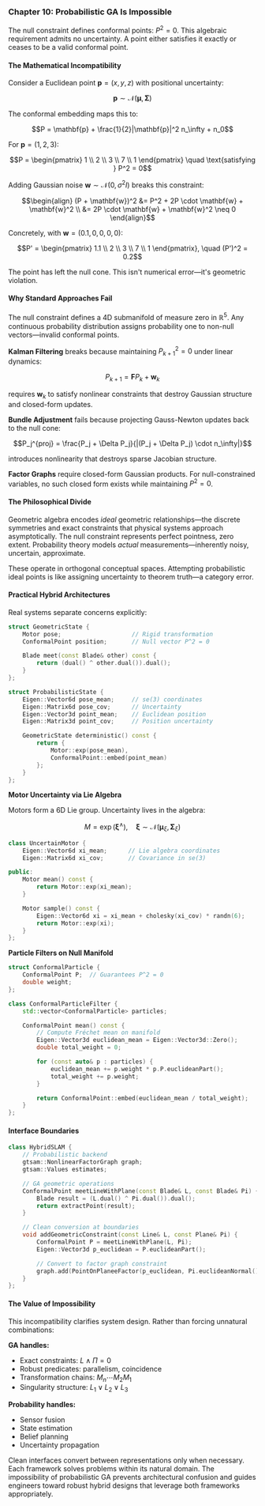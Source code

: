 ### Chapter 10: Probabilistic GA Is Impossible

The null constraint defines conformal points: $P^2 = 0$. This algebraic requirement admits no uncertainty. A point either satisfies it exactly or ceases to be a valid conformal point.

#### The Mathematical Incompatibility

Consider a Euclidean point $\mathbf{p} = (x, y, z)$ with positional uncertainty:

$$\mathbf{p} \sim \mathcal{N}(\boldsymbol{\mu}, \boldsymbol{\Sigma})$$

The conformal embedding maps this to:

$$P = \mathbf{p} + \frac{1}{2}|\mathbf{p}|^2 n_\infty + n_0$$

For $\mathbf{p} = (1, 2, 3)$:

$$P = \begin{pmatrix} 1 \\ 2 \\ 3 \\ 7 \\ 1 \end{pmatrix} \quad \text{satisfying } P^2 = 0$$

Adding Gaussian noise $\mathbf{w} \sim \mathcal{N}(0, \sigma^2 I)$ breaks this constraint:

$$\begin{align}
(P + \mathbf{w})^2 &= P^2 + 2P \cdot \mathbf{w} + \mathbf{w}^2 \\
&= 2P \cdot \mathbf{w} + \mathbf{w}^2 \neq 0
\end{align}$$

Concretely, with $\mathbf{w} = (0.1, 0, 0, 0, 0)$:

$$P' = \begin{pmatrix} 1.1 \\ 2 \\ 3 \\ 7 \\ 1 \end{pmatrix}, \quad (P')^2 = 0.2$$

The point has left the null cone. This isn't numerical error—it's geometric violation.

#### Why Standard Approaches Fail

The null constraint defines a 4D submanifold of measure zero in $\mathbb{R}^5$. Any continuous probability distribution assigns probability one to non-null vectors—invalid conformal points.

**Kalman Filtering** breaks because maintaining $P_{k+1}^2 = 0$ under linear dynamics:

$$P_{k+1} = \mathbf{F}P_k + \mathbf{w}_k$$

requires $\mathbf{w}_k$ to satisfy nonlinear constraints that destroy Gaussian structure and closed-form updates.

**Bundle Adjustment** fails because projecting Gauss-Newton updates back to the null cone:

$$P_j^{proj} = \frac{P_j + \Delta P_j}{|(P_j + \Delta P_j) \cdot n_\infty|}$$

introduces nonlinearity that destroys sparse Jacobian structure.

**Factor Graphs** require closed-form Gaussian products. For null-constrained variables, no such closed form exists while maintaining $P^2 = 0$.

#### The Philosophical Divide

Geometric algebra encodes *ideal* geometric relationships—the discrete symmetries and exact constraints that physical systems approach asymptotically. The null constraint represents perfect pointness, zero extent. Probability theory models *actual* measurements—inherently noisy, uncertain, approximate.

These operate in orthogonal conceptual spaces. Attempting probabilistic ideal points is like assigning uncertainty to theorem truth—a category error.

#### Practical Hybrid Architectures

Real systems separate concerns explicitly:

```cpp
struct GeometricState {
    Motor pose;                    // Rigid transformation
    ConformalPoint position;       // Null vector P^2 = 0

    Blade meet(const Blade& other) const {
        return (dual() ^ other.dual()).dual();
    }
};

struct ProbabilisticState {
    Eigen::Vector6d pose_mean;     // se(3) coordinates
    Eigen::Matrix6d pose_cov;      // Uncertainty
    Eigen::Vector3d point_mean;    // Euclidean position
    Eigen::Matrix3d point_cov;     // Position uncertainty

    GeometricState deterministic() const {
        return {
            Motor::exp(pose_mean),
            ConformalPoint::embed(point_mean)
        };
    }
};
```

**Motor Uncertainty via Lie Algebra**

Motors form a 6D Lie group. Uncertainty lives in the algebra:

$$M = \exp\left(\boldsymbol{\xi}^\wedge\right), \quad \boldsymbol{\xi} \sim \mathcal{N}(\boldsymbol{\mu}_\xi, \boldsymbol{\Sigma}_\xi)$$

```cpp
class UncertainMotor {
    Eigen::Vector6d xi_mean;      // Lie algebra coordinates
    Eigen::Matrix6d xi_cov;       // Covariance in se(3)

public:
    Motor mean() const {
        return Motor::exp(xi_mean);
    }

    Motor sample() const {
        Eigen::Vector6d xi = xi_mean + cholesky(xi_cov) * randn(6);
        return Motor::exp(xi);
    }
};
```

**Particle Filters on Null Manifold**

```cpp
struct ConformalParticle {
    ConformalPoint P;  // Guarantees P^2 = 0
    double weight;
};

class ConformalParticleFilter {
    std::vector<ConformalParticle> particles;

    ConformalPoint mean() const {
        // Compute Fréchet mean on manifold
        Eigen::Vector3d euclidean_mean = Eigen::Vector3d::Zero();
        double total_weight = 0;

        for (const auto& p : particles) {
            euclidean_mean += p.weight * p.P.euclideanPart();
            total_weight += p.weight;
        }

        return ConformalPoint::embed(euclidean_mean / total_weight);
    }
};
```

#### Interface Boundaries

```cpp
class HybridSLAM {
    // Probabilistic backend
    gtsam::NonlinearFactorGraph graph;
    gtsam::Values estimates;

    // GA geometric operations
    ConformalPoint meetLineWithPlane(const Blade& L, const Blade& Pi) {
        Blade result = (L.dual() ^ Pi.dual()).dual();
        return extractPoint(result);
    }

    // Clean conversion at boundaries
    void addGeometricConstraint(const Line& L, const Plane& Pi) {
        ConformalPoint P = meetLineWithPlane(L, Pi);
        Eigen::Vector3d p_euclidean = P.euclideanPart();

        // Convert to factor graph constraint
        graph.add(PointOnPlaneeFactor(p_euclidean, Pi.euclideanNormal()));
    }
};
```

#### The Value of Impossibility

This incompatibility clarifies system design. Rather than forcing unnatural combinations:

**GA handles:**
- Exact constraints: $L \wedge \Pi = 0$
- Robust predicates: parallelism, coincidence
- Transformation chains: $M_n \cdots M_2 M_1$
- Singularity structure: $L_1 \vee L_2 \vee L_3$

**Probability handles:**
- Sensor fusion
- State estimation
- Belief planning
- Uncertainty propagation

Clean interfaces convert between representations only when necessary. Each framework solves problems within its natural domain. The impossibility of probabilistic GA prevents architectural confusion and guides engineers toward robust hybrid designs that leverage both frameworks appropriately.

